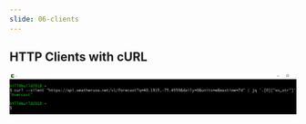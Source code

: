 ```yaml
---
slide: 06-clients
---
```


## HTTP Clients with cURL

<img src="./images/curl-weatherusa.png" alt="cURL Web Service Client Call" width="640">